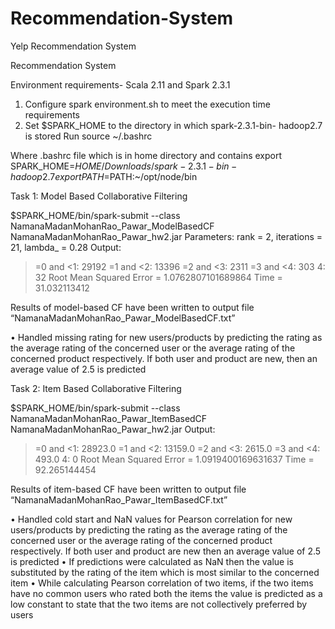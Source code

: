 # Recommendation-System
Yelp Recommendation System


Recommendation System

Environment requirements- Scala 2.11 and Spark 2.3.1 
1.	Configure spark environment.sh to meet the execution time requirements
2.	Set $SPARK_HOME to the directory in which spark-2.3.1-bin- hadoop2.7 is stored
Run source ~/.bashrc

Where .bashrc file which is in home directory and contains
export SPARK_HOME=$HOME/Downloads/spark-2.3.1-bin-hadoop2.7
export PATH=$PATH:~/opt/node/bin

Task 1: Model Based Collaborative Filtering 

$SPARK_HOME/bin/spark-submit --class NamanaMadanMohanRao_Pawar_ModelBasedCF NamanaMadanMohanRao_Pawar_hw2.jar <Path of ratings.csv file> <Path of test.csv file>
Parameters: rank = 2, iterations = 21, lambda_ = 0.28
Output:
>=0 and <1: 29192
>=1 and <2: 13396
>=2 and <3: 2311
>=3 and <4: 303
>4: 32
Root Mean Squared Error = 1.0762807101689864
Time = 31.032113412

Results of model-based CF have been written to output file “NamanaMadanMohanRao_Pawar_ModelBasedCF.txt”

•	Handled missing rating for new users/products by predicting the rating as the average rating of the concerned user or the average rating of the concerned product respectively. If both user and product are new, then an average value of 2.5 is predicted





Task 2: Item Based Collaborative Filtering 

$SPARK_HOME/bin/spark-submit --class NamanaMadanMohanRao_Pawar_ItemBasedCF NamanaMadanMohanRao_Pawar_hw2.jar <Path of ratings.csv file> <Path of test.csv file>
Output:
>=0 and <1: 28923.0
>=1 and <2: 13159.0
>=2 and <3: 2615.0
>=3 and <4: 493.0
>4: 0
Root Mean Squared Error = 1.0919400169631637
Time = 92.265144454

Results of item-based CF have been written to output file “NamanaMadanMohanRao_Pawar_ItemBasedCF.txt”

•	Handled cold start and NaN values for Pearson correlation for new users/products by predicting the rating as the average rating of the concerned user or the average rating of the concerned product respectively. If both user and product are new then an average value of 2.5 is predicted
•	If predictions were calculated as NaN then the value is substituted by the rating of the item which is most similar to the concerned item
•	While calculating Pearson correlation of two items, if the two items have no common users who rated both the items the value is predicted as a low constant to state that the two items are not collectively preferred by users



